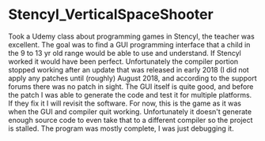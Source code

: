 # Stencyl_VerticalSpaceShooter
Took a Udemy class about programming games in Stencyl, the teacher was excellent. The goal was to find a GUI programming interface that a child in the 9 to 13 yr old range would be able to use and understand. If Stencyl worked it would have been perfect. Unfortunately the compiler portion stopped working after an update that was released in early 2018 (I did not apply any patches until (roughly) August 2018, and according to the support forums there was no patch in sight. The GUI itself is quite good, and before the patch I was able to generate the code and test it for multiple platforms. If they fix it I will revisit the software. For now, this is the game as it was when the GUI and compiler quit working. Unfortunately it doesn't generate enough source code to even take that to a different compiler so the project is stalled. The program was mostly complete, I was just debugging it. 
